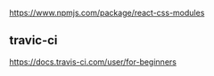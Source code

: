 <https://www.npmjs.com/package/react-css-modules>

## travic-ci
<https://docs.travis-ci.com/user/for-beginners>